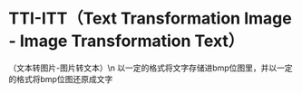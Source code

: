 # TTI-ITT（Text Transformation Image - Image Transformation Text）
（文本转图片-图片转文本）\n
以一定的格式将文字存储进bmp位图里，并以一定的格式将bmp位图还原成文字
